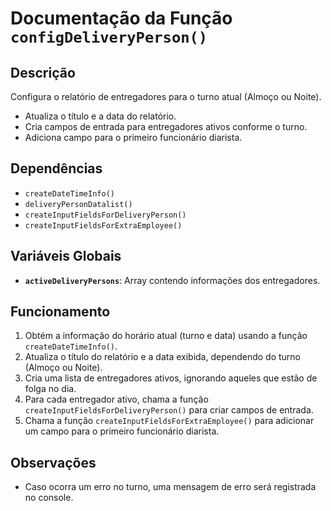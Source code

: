 # Documentação da Função `configDeliveryPerson()`

## Descrição
Configura o relatório de entregadores para o turno atual (Almoço ou Noite).

- Atualiza o título e a data do relatório.
- Cria campos de entrada para entregadores ativos conforme o turno.
- Adiciona campo para o primeiro funcionário diarista.

## Dependências
- `createDateTimeInfo()`
- `deliveryPersonDatalist()`
- `createInputFieldsForDeliveryPerson()`
- `createInputFieldsForExtraEmployee()`

## Variáveis Globais
- **`activeDeliveryPersons`**: Array contendo informações dos entregadores.

## Funcionamento
1. Obtém a informação do horário atual (turno e data) usando a função `createDateTimeInfo()`.
2. Atualiza o título do relatório e a data exibida, dependendo do turno (Almoço ou Noite).
3. Cria uma lista de entregadores ativos, ignorando aqueles que estão de folga no dia.
4. Para cada entregador ativo, chama a função `createInputFieldsForDeliveryPerson()` para criar campos de entrada.
5. Chama a função `createInputFieldsForExtraEmployee()` para adicionar um campo para o primeiro funcionário diarista.

## Observações
- Caso ocorra um erro no turno, uma mensagem de erro será registrada no console.